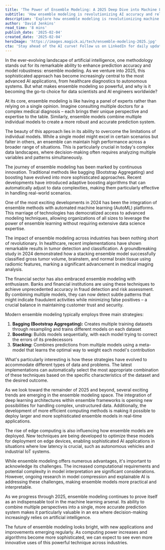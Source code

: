 ```yaml
---
title: 'The Power of Ensemble Modeling: A 2025 Deep Dive into Machine Learning''s Secret Weapon'
subtitle: 'How ensemble modeling is revolutionizing AI accuracy and reliability'
description: 'Explore how ensemble modeling is revolutionizing machine learning in 2025, combining multiple AI models to achieve unprecedented accuracy in applications from healthcare to finance. Learn about the latest developments in this powerful technique that''s becoming essential for modern AI systems.'
author: 'David Jenkins'
read_time: '8 mins'
publish_date: '2025-02-04'
created_date: '2025-02-04'
heroImage: 'https://images.magick.ai/tech/ensemble-modeling-2025.jpg'
cta: 'Stay ahead of the AI curve! Follow us on LinkedIn for daily updates on breakthrough developments in ensemble modeling and machine learning technology.'
---
```


In the ever-evolving landscape of artificial intelligence, one methodology stands out for its remarkable ability to enhance prediction accuracy and model robustness: ensemble modeling. As we venture into 2025, this sophisticated approach has become increasingly central to the most advanced AI applications, from healthcare diagnostics to autonomous systems. But what makes ensemble modeling so powerful, and why is it becoming the go-to choice for data scientists and AI engineers worldwide?

At its core, ensemble modeling is like having a panel of experts rather than relying on a single opinion. Imagine consulting multiple doctors for a complex medical diagnosis – each brings their unique perspective and expertise to the table. Similarly, ensemble models combine multiple individual models to create a more robust and accurate prediction system.

The beauty of this approach lies in its ability to overcome the limitations of individual models. While a single model might excel in certain scenarios but falter in others, an ensemble can maintain high performance across a broader range of situations. This is particularly crucial in today's complex data landscapes, where decision-making often requires analyzing multiple variables and patterns simultaneously.

The journey of ensemble modeling has been marked by continuous innovation. Traditional methods like bagging (Bootstrap Aggregating) and boosting have evolved into more sophisticated approaches. Recent developments have introduced adaptive boosting algorithms that can automatically adjust to data complexities, making them particularly effective in handling real-world scenarios.

One of the most exciting developments in 2024 has been the integration of ensemble methods with automated machine learning (AutoML) platforms. This marriage of technologies has democratized access to advanced modeling techniques, allowing organizations of all sizes to leverage the power of ensemble learning without requiring extensive data science expertise.

The impact of ensemble modeling across industries has been nothing short of revolutionary. In healthcare, recent implementations have shown remarkable results in tumor detection and classification. A groundbreaking study in 2024 demonstrated how a stacking ensemble model successfully classified gross tumor volume, brainstem, and normal brain tissue using radiomic features, marking a significant advancement in medical imaging analysis.

The financial sector has also embraced ensemble modeling with enthusiasm. Banks and financial institutions are using these techniques to achieve unprecedented accuracy in fraud detection and risk assessment. By combining multiple models, they can now detect subtle patterns that might indicate fraudulent activities while minimizing false positives – a crucial balance in maintaining customer trust and security.

Modern ensemble modeling typically employs three main strategies:

1. **Bagging (Bootstrap Aggregating):** Creates multiple training datasets through resampling and trains different models on each dataset
2. **Boosting:** Builds models sequentially, with each model trying to correct the errors of its predecessors
3. **Stacking:** Combines predictions from multiple models using a meta-model that learns the optimal way to weight each model's contribution

What's particularly interesting is how these strategies have evolved to accommodate different types of data and problems. The latest implementations can automatically select the most appropriate combination of these techniques based on the specific characteristics of the dataset and the desired outcome.

As we look toward the remainder of 2025 and beyond, several exciting trends are emerging in the ensemble modeling space. The integration of deep learning architectures within ensemble frameworks is opening new possibilities for handling complex, unstructured data. Additionally, the development of more efficient computing methods is making it possible to deploy larger and more sophisticated ensemble models in real-time applications.

The rise of edge computing is also influencing how ensemble models are deployed. New techniques are being developed to optimize these models for deployment on edge devices, enabling sophisticated AI applications in situations where low latency is crucial, such as autonomous vehicles and industrial IoT systems.

While ensemble modeling offers numerous advantages, it's important to acknowledge its challenges. The increased computational requirements and potential complexity in model interpretation are significant considerations. However, ongoing research in model compression and explainable AI is addressing these challenges, making ensemble models more practical and interpretable.

As we progress through 2025, ensemble modeling continues to prove itself as an indispensable tool in the machine learning arsenal. Its ability to combine multiple perspectives into a single, more accurate prediction system makes it particularly valuable in an era where decision-making increasingly relies on artificial intelligence.

The future of ensemble modeling looks bright, with new applications and improvements emerging regularly. As computing power increases and algorithms become more sophisticated, we can expect to see even more innovative uses of this powerful technique across industries.